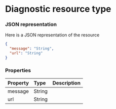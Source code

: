 # Diagnostic resource type



### JSON representation

Here is a JSON representation of the resource

```json
{
  "message": "String",
  "url": "String"
}

```
### Properties
| Property	   | Type	|Description|
|:---------------|:--------|:----------|
|message|String||
|url|String||

<!-- uuid: 0c13f8d8-29f0-4175-aa2b-373ff70d75e9
2015-10-09 18:12:08 UTC -->